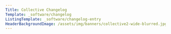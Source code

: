 ```yaml
---
Title: Collective Changelog
Template: _software/changelog
ListingTemplate: _software/changelog-entry
HeaderBackgroundImage: /assets/img/banners/collective2-wide-blurred.jpg
---
```

